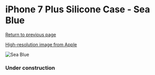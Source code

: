 # iPhone 7 Plus Silicone Case - Sea Blue

[Return to previous page](/iphone_7)

[High-resolution image from Apple](https://store.storeimages.cdn-apple.com/8756/as-images.apple.com/is/MMQY2?wid=4500&hei=4500&fmt=png)

<div style="width: 384px"><img src="/everyphone/MMQY2.png" alt="Sea Blue"></div>

### Under construction
